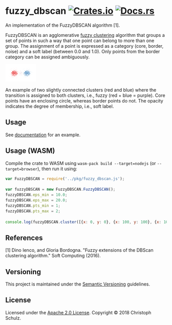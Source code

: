 # fuzzy_dbscan [![Crates.io](https://img.shields.io/crates/v/fuzzy_dbscan.svg)](https://crates.io/crates/fuzzy_dbscan) [![Docs.rs](https://docs.rs/fuzzy_dbscan/badge.svg)](https://docs.rs/fuzzy_dbscan)

An implementation of the FuzzyDBSCAN algorithm [1].

FuzzyDBSCAN is an agglomerative [fuzzy clustering](https://en.wikipedia.org/wiki/Fuzzy_clustering) algorithm that groups a set of points in such a way that one point can belong to more than one group. The assignment of a point is expressed as a category (core, border, noise) and a soft label (between 0.0 and 1.0). Only points from the border category can be assigned ambiguously.

![Example](https://github.com/schulzch/fuzzy_dbscan/raw/master/doc/example.svg?sanitize=true)

An example of two slightly connected clusters (red and blue) where the transition is assigned to both clusters, i.e., fuzzy (red + blue = purple).
Core points have an enclosing circle, whereas border points do not.
The opacity indicates the degree of membership, i.e., soft label.

## Usage

See [documentation](https://docs.rs/fuzzy_dbscan) for an example.

## Usage (WASM)

Compile the crate to WASM using `wasm-pack build --target=nodejs` (or `--target=browser`), then run it using:
```js
var FuzzyDBSCAN = require('../pkg/fuzzy_dbscan.js');

var fuzzyDBSCAN = new FuzzyDBSCAN.FuzzyDBSCAN();
fuzzyDBSCAN.eps_min = 10.0;
fuzzyDBSCAN.eps_max = 20.0;
fuzzyDBSCAN.pts_min = 1;
fuzzyDBSCAN.pts_max = 2;

console.log(fuzzyDBSCAN.cluster([{x: 0, y: 0}, {x: 100, y: 100}, {x: 105, y: 105}, {x: 115, y: 115}]));
```

## References

[1] Dino Ienco, and Gloria Bordogna. "Fuzzy extensions of the DBScan clustering algorithm." Soft Computing (2016).

## Versioning

This project is maintained under the [Semantic Versioning](http://semver.org/) guidelines.

## License

Licensed under the [Apache 2.0 License](https://www.apache.org/licenses/LICENSE-2.0). Copyright &copy; 2018 Christoph Schulz.

